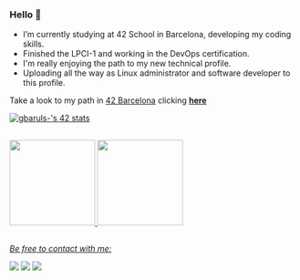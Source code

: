 ### Hello 

-  I’m currently studying at 42 School in Barcelona, developing my coding skills.
-  Finished the LPCI-1 and working in the DevOps certification.
-  I'm really enjoying the path to my new technical profile.
-  Uploading all the way as Linux administrator and software developer to this profile.

Take a look to my path in [42 Barcelona][1] clicking [**here**](https://github.com/zikocult/Cursus42/tree/main)

<div align="left">
<a href="https://github.com/zikocult/Cursus42/tree/main"><img src="https://badge.mediaplus.ma/darkblue/gbaruls-?1337Badge=off&UM6P=off" alt="gbaruls-'s 42 stats" /></a>
</div>

##

<div align="left">
  <a href="https://github.com/zikocult">
  <img height="150em" src="https://github-readme-stats.vercel.app/api?username=zikocult&show_icons=true&theme=panda&include_all_commits=true&count_private=true"/>
  <img height="150em" src="https://github-readme-stats.vercel.app/api/top-langs/?username=zikocult&layout=compact&langs_count=7&theme=panda"/>
</div>

##

*Be free to contact with me:*
<div align="left">
  <a href = "mailto:gbarulls@gmail.com"><img src="https://img.shields.io/badge/Gmail-D14836?style=for-the-badge&logo=gmail&logoColor=white"></a>
  <a href="https://www.linkedin.com/in/guillem-barulls-casades%C3%BAs-9906001a/" target="_blank"><img src="https://img.shields.io/badge/-LinkedIn-%230077B5?style=for-the-badge&logo=linkedin&logoColor=white" target="_blank"></a> 
  <a href="https://github.com/zikocult" target="_blank"><img src="https://img.shields.io/badge/-GitHub-181717?style=for-the-badge&logo=github&logoColor=white" target="_blank"></a> 
</div>

##

[1]: https://www.42barcelona.com/
